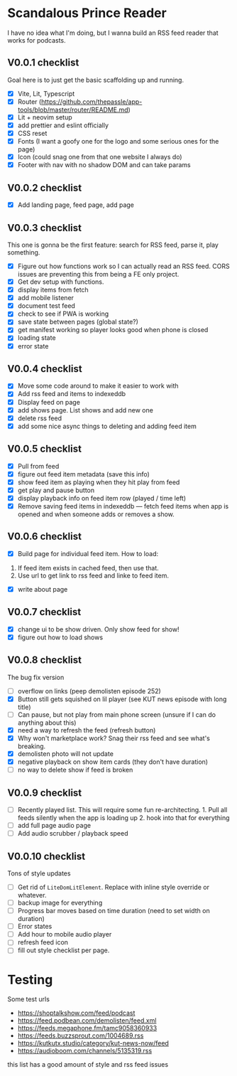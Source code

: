 # Scandalous Prince Reader

I have no idea what I'm doing, but I wanna build an RSS feed reader that works
for podcasts.

## V0.0.1 checklist

Goal here is to just get the basic scaffolding up and running.

- [x] Vite, Lit, Typescript
- [x] Router (https://github.com/thepassle/app-tools/blob/master/router/README.md)
- [x] Lit + neovim setup
- [x] add prettier and eslint officially
- [x] CSS reset
- [x] Fonts (I want a goofy one for the logo and some serious ones for the page)
- [x] Icon (could snag one from that one website I always do)
- [x] Footer with nav with no shadow DOM and can take params

## V0.0.2 checklist

- [x] Add landing page, feed page, add page

## V0.0.3 checklist

This one is gonna be the first feature: search for RSS feed, parse it, play
something.

- [x] Figure out how functions work so I can actually read an RSS feed. CORS
      issues are preventing this from being a FE only project.
- [x] Get dev setup with functions.
- [x] display items from fetch
- [x] add mobile listener
- [x] document test feed
- [x] check to see if PWA is working
- [x] save state between pages (global state?)
- [x] get manifest working so player looks good when phone is closed
- [x] loading state
- [x] error state

## V0.0.4 checklist

- [x] Move some code around to make it easier to work with
- [x] Add rss feed and items to indexeddb
- [x] Display feed on page
- [x] add shows page. List shows and add new one
- [x] delete rss feed
- [x] add some nice async things to deleting and adding feed item

## V0.0.5 checklist

- [x] Pull from feed
- [x] figure out feed item metadata (save this info)
- [x] show feed item as playing when they hit play from feed
- [x] get play and pause button
- [x] display playback info on feed item row (played / time left)
- [x] Remove saving feed items in indexeddb — fetch feed items when app is
      opened and when someone adds or removes a show.

## V0.0.6 checklist

- [x] Build page for individual feed item. How to load:

1. If feed item exists in cached feed, then use that.
2. Use url to get link to rss feed and linke to feed item.

- [x] write about page

## V0.0.7 checklist

- [x] change ui to be show driven. Only show feed for show!
- [x] figure out how to load shows

## V0.0.8 checklist

The bug fix version

- [ ] overflow on links (peep demolisten episode 252)
- [x] Button still gets squished on lil player (see KUT news episode with long
      title)
- [ ] Can pause, but not play from main phone screen (unsure if I can do
      anything about this)
- [x] need a way to refresh the feed (refresh button)
- [x] Why won't marketplace work? Snag their rss feed and see what's breaking.
- [x] demolisten photo will not update
- [x] negative playback on show item cards (they don't have duration)
- [ ] no way to delete show if feed is broken

## V0.0.9 checklist

- [ ] Recently played list. This will require some fun re-architecting. 1. Pull all feeds silently when the app is loading up 2. hook into that for everything
- [ ] add full page audio page
- [ ] Add audio scrubber / playback speed

## V0.0.10 checklist

Tons of style updates

- [ ] Get rid of `LiteDomLitElement`. Replace with inline style override or
      whatever.
- [ ] backup image for everything
- [ ] Progress bar moves based on time duration (need to set width on duration)
- [ ] Error states
- [ ] Add hour to mobile audio player
- [ ] refresh feed icon
- [ ] fill out style checklist per page.

# Testing

Some test urls

- https://shoptalkshow.com/feed/podcast
- https://feed.podbean.com/demolisten/feed.xml
- https://feeds.megaphone.fm/tamc9058360933
- https://feeds.buzzsprout.com/1004689.rss
- https://kutkutx.studio/category/kut-news-now/feed
- https://audioboom.com/channels/5135319.rss

this list has a good amount of style and rss feed issues
